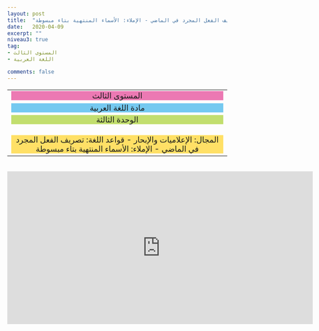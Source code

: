 ```yaml
---
layout: post
title:  "المستوى الثالث - مادة اللغة العربية - الوحدة الثالثة - المجال: الإعلاميات والإبحار - قواعد اللغة: تصريف الفعل المجرد في الماضي - الإملاء: الأسماء المنتهية بتاء مبسوطة"
date:   2020-04-09
excerpt: ""
niveau3: true
tag:
- المستوى الثالث 
- اللغة العربية

comments: false
---
```

<center>
<table dir="rtl" style="width: 100%; text-align: center; font-size: large;"><tbody>
<tr><td><div style="background-color: #ec79b3;"><span>
المستوى الثالث
</span></div></td></tr>
<tr><td><div style="background-color: #75c9f0; "><span>
مادة اللغة العربية
</span></div></td></tr>
<tr><td><div style="background-color: #c2de6e; "><span>
 الوحدة الثالثة

</span></div></td></tr><tr>
<td><div style="background-color: #ffe066; ">
المجال:  الإعلاميات والإبحار - قواعد اللغة: تصريف الفعل المجرد في الماضي - الإملاء: الأسماء المنتهية بتاء مبسوطة

</div></td></tr>
</tbody></table><br>
<iframe width="700px" height="350px" src="https://www.youtube.com/embed/0UQrH6zZY9U?rel=0&controls=1&showinfo=0&modestbranding=1&enablejsapi=1" allowfullscreen frameborder="0" ></iframe>
</center>
